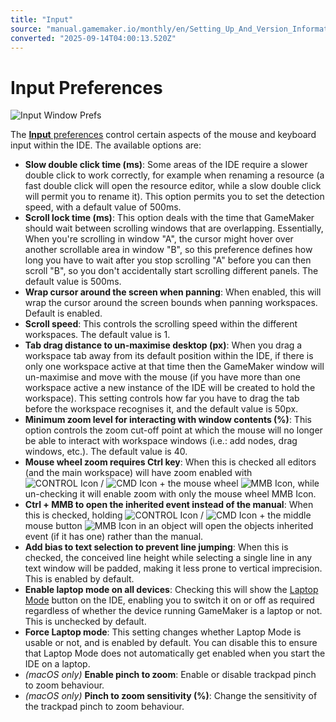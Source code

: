 ```yaml
---
title: "Input"
source: "manual.gamemaker.io/monthly/en/Setting_Up_And_Version_Information/IDE_Preferences/General/Input.htm"
converted: "2025-09-14T04:00:13.520Z"
---
```


# Input Preferences

![Input Window Prefs](../../../assets/Images/Setup_And_Version/Preferences/General_Input_Prefs.png)

The [**Input** preferences](../../../IDE_Navigation/IDE_Input.md) control certain aspects of the mouse and keyboard input within the IDE. The available options are:

-   **Slow double click time (ms)**: Some areas of the IDE require a slower double click to work correctly, for example when renaming a resource (a fast double click will open the resource editor, while a slow double click will permit you to rename it). This option permits you to set the detection speed, with a default value of 500ms.
-   **Scroll lock time (ms)**: This option deals with the time that GameMaker should wait between scrolling windows that are overlapping. Essentially, When you're scrolling in window "A", the cursor might hover over another scrollable area in window "B", so this preference defines how long you have to wait after you stop scrolling "A" before you can then scroll "B", so you don't accidentally start scrolling different panels. The default value is 500ms.
-   **Wrap cursor around the screen when panning**: When enabled, this will wrap the cursor around the screen bounds when panning workspaces. Default is enabled.
-   **Scroll speed**: This controls the scrolling speed within the different workspaces. The default value is 1.
-   **Tab drag distance to un-maximise desktop (px)**: When you drag a workspace tab away from its default position within the IDE, if there is only one workspace active at that time then the GameMaker window will un-maximise and move with the mouse (if you have more than one workspace active a new instance of the IDE will be created to hold the workspace). This setting controls how far you have to drag the tab before the workspace recognises it, and the default value is 50px.
-   **Minimum zoom level for interacting with window contents (%)**: This option controls the zoom cut-off point at which the mouse will no longer be able to interact with workspace windows (i.e.: add nodes, drag windows, etc.). The default value is 40.
-   **Mouse wheel zoom requires Ctrl key**: When this is checked all editors (and the main workspace) will have zoom enabled with ![CONTROL Icon](../../../assets/Images/Icons/Icon_Ctrl.png) / ![CMD Icon](../../../assets/Images/Icons/Icon_Cmd.png) + the mouse wheel ![MMB Icon](../../../assets/Images/Icons/Icon_MMB.png), while un-checking it will enable zoom with only the mouse wheel MMB Icon.
-   **Ctrl + MMB to open the inherited event instead of the manual**: When this is checked, holding ![CONTROL Icon](../../../assets/Images/Icons/Icon_Ctrl.png) / ![CMD Icon](../../../assets/Images/Icons/Icon_Cmd.png) + the middle mouse button ![MMB Icon](../../../assets/Images/Icons/Icon_MMB.png) in an object will open the objects inherited event (if it has one) rather than the manual.
-   **Add bias to text selection to prevent line jumping**: When this is checked, the conceived line height while selecting a single line in any text window will be padded, making it less prone to vertical imprecision. This is enabled by default.
-   **Enable laptop mode on all devices**: Checking this will show the [Laptop Mode](../../../IDE_Navigation/IDE_Input.md) button on the IDE, enabling you to switch it on or off as required regardless of whether the device running GameMaker is a laptop or not. This is unchecked by default.
-   **Force Laptop mode**: This setting changes whether Laptop Mode is usable or not, and is enabled by default. You can disable this to ensure that Laptop Mode does not automatically get enabled when you start the IDE on a laptop.
-   _(macOS only)_ **Enable pinch to zoom**: Enable or disable trackpad pinch to zoom behaviour.
-   _(macOS only)_ **Pinch to zoom sensitivity (%)**: Change the sensitivity of the trackpad pinch to zoom behaviour.